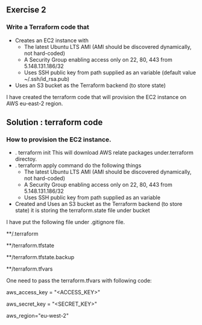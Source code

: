 ## Exercise 2
### Write a Terraform code that
* Creates an EC2 instance with
  * The latest Ubuntu LTS AMI (AMI should be discovered dynamically, not hard-coded)
  * A Security Group enabling access only on 22, 80, 443 from 5.148.131.186/32
  * Uses SSH public key from path supplied as an variable (default value
    ~/.ssh/id_rsa.pub)
* Uses an S3 bucket as the Terraform backend (to store state)

I have created the terraform code that will provision the EC2 instance on AWS eu-east-2 region.
## Solution : terraform code
### How to provision the EC2 instance.
* .  terraform init
This will download AWS relate packages under.terraform directoy.
* . terraform apply command do the following things
  * The latest Ubuntu LTS AMI (AMI should be discovered dynamically, not hard-coded)
  * A Security Group enabling access only on 22, 80, 443 from 5.148.131.186/32
  * Uses SSH public key from path supplied as an variable 
* Created and Uses an S3 bucket as the Terraform backend (to store state) it is storing the terraform.state file under bucket


I have put the following file under .gitignore file.

**/.terraform

**/terraform.tfstate

**/terraform.tfstate.backup

**/terraform.tfvars

One need to pass the terraform.tfvars with following code:

aws_access_key = "<ACCESS_KEY>"

aws_secret_key = "<SECRET_KEY>"

aws_region="eu-west-2"
